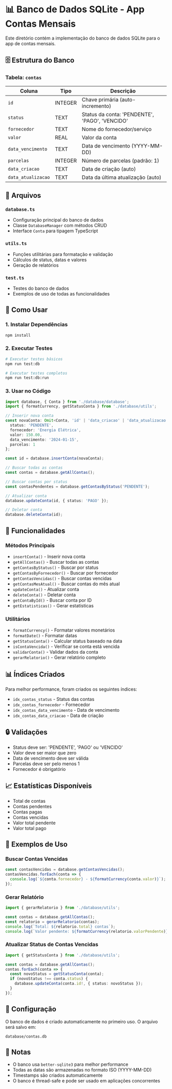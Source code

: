 # 📊 Banco de Dados SQLite - App Contas Mensais

Este diretório contém a implementação do banco de dados SQLite para o app de contas mensais.

## 🗄️ Estrutura do Banco

### Tabela: `contas`

| Coluna | Tipo | Descrição |
|--------|------|-----------|
| `id` | INTEGER | Chave primária (auto-incremento) |
| `status` | TEXT | Status da conta: 'PENDENTE', 'PAGO', 'VENCIDO' |
| `fornecedor` | TEXT | Nome do fornecedor/serviço |
| `valor` | REAL | Valor da conta |
| `data_vencimento` | TEXT | Data de vencimento (YYYY-MM-DD) |
| `parcelas` | INTEGER | Número de parcelas (padrão: 1) |
| `data_criacao` | TEXT | Data de criação (auto) |
| `data_atualizacao` | TEXT | Data da última atualização (auto) |

## 📁 Arquivos

### `database.ts`
- Configuração principal do banco de dados
- Classe `DatabaseManager` com métodos CRUD
- Interface `Conta` para tipagem TypeScript

### `utils.ts`
- Funções utilitárias para formatação e validação
- Cálculos de status, datas e valores
- Geração de relatórios

### `test.ts`
- Testes do banco de dados
- Exemplos de uso de todas as funcionalidades

## 🚀 Como Usar

### 1. Instalar Dependências
```bash
npm install
```

### 2. Executar Testes
```bash
# Executar testes básicos
npm run test:db

# Executar testes completos
npm run test:db:run
```

### 3. Usar no Código
```typescript
import database, { Conta } from './database/database';
import { formatCurrency, getStatusConta } from './database/utils';

// Inserir nova conta
const novaConta: Omit<Conta, 'id' | 'data_criacao' | 'data_atualizacao'> = {
  status: 'PENDENTE',
  fornecedor: 'Energia Elétrica',
  valor: 150.00,
  data_vencimento: '2024-01-15',
  parcelas: 1
};

const id = database.insertConta(novaConta);

// Buscar todas as contas
const contas = database.getAllContas();

// Buscar contas por status
const contasPendentes = database.getContasByStatus('PENDENTE');

// Atualizar conta
database.updateConta(id, { status: 'PAGO' });

// Deletar conta
database.deleteConta(id);
```

## 🔧 Funcionalidades

### Métodos Principais
- `insertConta()` - Inserir nova conta
- `getAllContas()` - Buscar todas as contas
- `getContasByStatus()` - Buscar por status
- `getContasByFornecedor()` - Buscar por fornecedor
- `getContasVencidas()` - Buscar contas vencidas
- `getContasMesAtual()` - Buscar contas do mês atual
- `updateConta()` - Atualizar conta
- `deleteConta()` - Deletar conta
- `getContaById()` - Buscar conta por ID
- `getEstatisticas()` - Gerar estatísticas

### Utilitários
- `formatCurrency()` - Formatar valores monetários
- `formatDate()` - Formatar datas
- `getStatusConta()` - Calcular status baseado na data
- `isContaVencida()` - Verificar se conta está vencida
- `validarConta()` - Validar dados da conta
- `gerarRelatorio()` - Gerar relatório completo

## 📊 Índices Criados

Para melhor performance, foram criados os seguintes índices:
- `idx_contas_status` - Status das contas
- `idx_contas_fornecedor` - Fornecedor
- `idx_contas_data_vencimento` - Data de vencimento
- `idx_contas_data_criacao` - Data de criação

## 🔒 Validações

- Status deve ser: 'PENDENTE', 'PAGO' ou 'VENCIDO'
- Valor deve ser maior que zero
- Data de vencimento deve ser válida
- Parcelas deve ser pelo menos 1
- Fornecedor é obrigatório

## 📈 Estatísticas Disponíveis

- Total de contas
- Contas pendentes
- Contas pagas
- Contas vencidas
- Valor total pendente
- Valor total pago

## 🎯 Exemplos de Uso

### Buscar Contas Vencidas
```typescript
const contasVencidas = database.getContasVencidas();
contasVencidas.forEach(conta => {
  console.log(`${conta.fornecedor} - ${formatCurrency(conta.valor)}`);
});
```

### Gerar Relatório
```typescript
import { gerarRelatorio } from './database/utils';

const contas = database.getAllContas();
const relatorio = gerarRelatorio(contas);
console.log(`Total: ${relatorio.total} contas`);
console.log(`Valor pendente: ${formatCurrency(relatorio.valorPendente)}`);
```

### Atualizar Status de Contas Vencidas
```typescript
import { getStatusConta } from './database/utils';

const contas = database.getAllContas();
contas.forEach(conta => {
  const novoStatus = getStatusConta(conta);
  if (novoStatus !== conta.status) {
    database.updateConta(conta.id!, { status: novoStatus });
  }
});
```

## 🔧 Configuração

O banco de dados é criado automaticamente no primeiro uso. O arquivo será salvo em:
```
database/contas.db
```

## 📝 Notas

- O banco usa `better-sqlite3` para melhor performance
- Todas as datas são armazenadas no formato ISO (YYYY-MM-DD)
- Timestamps são criados automaticamente
- O banco é thread-safe e pode ser usado em aplicações concorrentes 